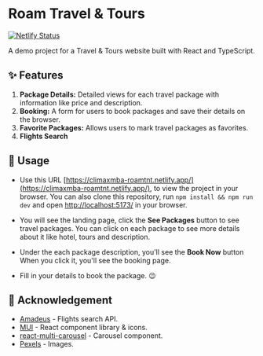 # Roam Travel &amp; Tours

[![Netlify Status](https://api.netlify.com/api/v1/badges/483a9e02-976b-4295-8f96-f6a37d1a2223/deploy-status)](https://app.netlify.com/sites/climaxmba-roamtnt/deploys)

A demo project for a Travel & Tours website built with React and TypeScript.

## ✨ Features

1. **Package Details:** Detailed views for each travel package with information like price and description.
2. **Booking:** A form for users to book packages and save their details on the browser.
4. **Favorite Packages:** Allows users to mark travel packages as favorites.
5. **Flights Search**

## 🚀 Usage

- Use this URL [https://climaxmba-roamtnt.netlify.app/](https://climaxmba-roamtnt.netlify.app/), to view the project in your browser. You can also clone this repository, run `npm install && npm run dev` and open [http://localhost:5173/](http://localhost:5173/) in your browser.

- You will see the landing page, click the **See Packages** button to see travel packages. You can click on each package to see more details about it like hotel, tours and description.
- Under the each package description, you'll see the **Book Now** button When you click it, you'll see the booking page.
- Fill in your details to book the package. 😉

## 🙏 Acknowledgement
- [Amadeus](https://developers.amadeus.com/) - Flights search API.
- [MUI](https://mui.com/) - React component library & icons.
- [react-multi-carousel](https://www.npmjs.com/package/react-multi-carousel) - Carousel component.
- [Pexels](https://www.pexels.com) - Images.
